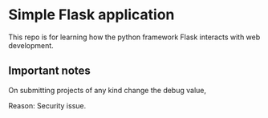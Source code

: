 # Simple Flask application

This repo is for learning how the python framework Flask interacts with web development.

## Important notes

On submitting projects of any kind change the debug value,

Reason: Security issue.

<!-- # debug must be set to false when submitting projects,
# its for production environments
if __name__ == "__main__":
    app.run(
        host=os.environ.get("IP", "0.0.0.0"),
        port=int(os.environ.get("PORT", "5000")),
        debug=True <HERE>
    ) -->